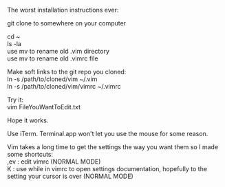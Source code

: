 The worst installation instructions ever:  
  
git clone to somewhere on your computer  
  
cd ~  
ls -la  
use mv to rename old .vim directory  
use mv to rename old .vimrc file  
  
Make soft links to the git repo you cloned:  
ln -s /path/to/cloned/vim ~/.vim  
ln -s /path/to/cloned/vim/vimrc ~/.vimrc  
  
Try it:  
vim FileYouWantToEdit.txt  
  
Hope it works.  
  
Use iTerm. Terminal.app won't let you use the mouse for some reason.  
  
Vim takes a long time to get the settings the way you want them so I made some shortcuts:  
,ev  :  edit vimrc (NORMAL MODE)  
K    :  use while in vimrc to open settings documentation, hopefully to the setting your cursor is over (NORMAL MODE)  
